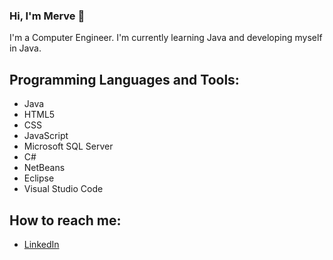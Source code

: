 ### Hi, I'm Merve 👋

I'm a Computer Engineer. I'm currently learning Java and developing myself in Java. 

## Programming Languages and Tools:

- Java
- HTML5
- CSS
- JavaScript
- Microsoft SQL Server
- C#
- NetBeans
- Eclipse
- Visual Studio Code

## How to reach me:

- [LinkedIn](https://www.linkedin.com/in/merverkus/)

<!--
**merverkus/merverkus** is a ✨ _special_ ✨ repository because its `README.md` (this file) appears on your GitHub profile.

Here are some ideas to get you started:

- 🔭 I’m currently working on ...
- 🌱 I’m currently learning ...
- 👯 I’m looking to collaborate on ...
- 🤔 I’m looking for help with ...
- 💬 Ask me about ...
- 📫 How to reach me: ...
- 😄 Pronouns: ...
- ⚡ Fun fact: ...
-->
